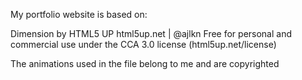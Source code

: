 My portfolio website is based on:

Dimension by HTML5 UP
html5up.net | @ajlkn
Free for personal and commercial use under the CCA 3.0 license (html5up.net/license)

The animations used in the file belong to me and are copyrighted 
